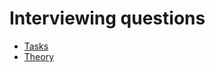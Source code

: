 <h1>Interviewing questions</h1>

<ul>
    <li>
        <a href="tasks/MAIN.md">Tasks</a>
    </li>
    <li>
        <a href="theory/MAIN.md">Theory</a>
    </li>
</ul>